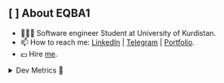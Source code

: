 ## [ ] About EQBA1 

- 🧑🏻‍💻 Software engineer Student at University of Kurdistan.
- 📫 How to reach me: [LinkedIn](https://www.linkedin.com/in/eghbal-amininejad-3a29211a5/) | [Telegram](https://t.me/eqba1) | [Portfolio](https://eqba1.github.io/).
- 💵 Hire [me](mailto:comtech9064@gmail.com).

<details><summary>Dev Metrics 💅</summary>

**🐱 My Github Data** 

> 🏆 (none) Contributions in the Year 2020
 > 
> 📦 (none) kB Used in Github's Storage 
 > 
> 💼 Linux researcher
 > 
> 📜 (none) Public Repositories
 > 
> 🔑 0 Private Repository 
 >
📊 **This Week I Spent My Time On** 

```text
⌚︎ Time Zone: Asia/Ho_Chi_Minh

💬 Programming Languages: 
Python                   12 hrs 40 mins      ████████████░░░░░░░░░░░░░   47.88% 
Bash                     1 hr 40 mins        █░░░░░░░░░░░░░░░░░░░░░░░░   6.33%

🔥 Editors: 
VS Code                  14 hrs 15 mins      █████████████░░░░░░░░░░░░   53.9% 

```
